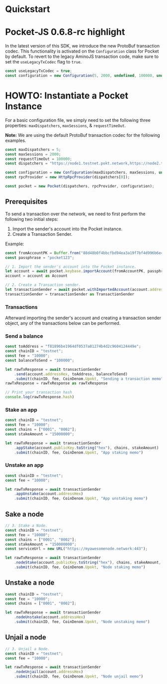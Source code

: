 # Quickstart

# Pocket-JS 0.6.8-rc highlight

In the latest version of this SDK, we introduce the new ProtoBuf transaction codec. This functionality is activated on the `Configuration` class for Pocket by default. To revert to the legacy AminoJS transaction code, make sure to set the `useLegacyTxCodec` flag to `true`.

```js
const useLegacyTxCodec = true;
const configuration = new Configuration(5, 2000, undefined, 100000, undefined, undefined, undefined, undefined, undefined, undefined, useLegacyTxCodec)
```

# HOWTO: Instantiate a Pocket Instance

For a basic configuration file, we simply need to set the following three properties: `maxDispatchers`, `maxSessions`, & `requestTimeOut`.

**Note:** We are using the default ProtoBuf transaction codec for the following examples.

```js
const maxDispatchers = 5;
const maxSessions = 2000;
const requestTimeOut = 100000;
const dispatchers = "https://node1.testnet.pokt.network,https://node2.testnet.pokt.network,https://node3.testnet.pokt.network,https://node4.testnet.pokt.network,https://node5.testnet.pokt.network"

const configuration = new Configuration(maxDispatchers, maxSessions, undefined, requestTimeOut);
const rpcProvider = new HttpRpcProvider(dispatchers[0]);

const pocket = new Pocket(dispatchers, rpcProvider, configuration);
```

## Prerequisites

To send a transaction over the network, we need to first perform the following two initial steps:

1. Import the sender's account into the Pocket instance.
2. Create a Transaction Sender.

Example:

```js
const fromAccountPK = Buffer.from("88d48b0f4bbcfbd94ea3a19f7bf4d996b6e4cd249a50027a3b6f0d6c7f568d405f70ef6e7e851cc663e9fd2e5691430040dd34da212a4ff4f2146828c08a7386", "hex");
const passphrase = "pocket123";

// 1. Import the sender's account into the Pocket instance.
let account = await pocket.keybase.importAccount(fromAccountPK, passphrase)
account = account as Account

// 2. Create a Transaction sender.
let transactionSender = await pocket.withImportedAccount(account.addressHex, passphrase)
transactionSender = transactionSender as TransactionSender
```

### Transactions

Afterward importing the sender's account and creating a transaction sender object, any of the transactions below can be performed.

### Send a balance

```js
const toAddress = "f81896be1964df0537a81274b4d2c9604124449e";
const chainID = "testnet";
const fee = "10000";
const balanceToSend = "100000";

let rawTxResponse = await transactionSender
    .send(account.addressHex, toAddress, balanceToSend)
    .submit(chainID, fee, CoinDenom.Upokt, "Sending a transaction memo")
rawTxResponse = rawTxResponse as rawTxResponse

// Print your transaction hash
console.log(rawTxResponse.hash)
```

### Stake an app

```js
const chainID = "testnet";
const fee = "10000";
const chains = ["0001", "0002"];
const stakeAmount = "15000000";

let rawTxResponse = await transactionSender
    .appStake(account.publicKey.toString("hex"), chains, stakeAmount)
    .submit(chainID, fee, CoinDenom.Upokt, "App staking memo")
```

### Unstake an app

```js
const chainID = "testnet";
const fee = "10000";

let rawTxResponse = await transactionSender
    .appUnstake(account.addressHex)
    .submit(chainID, fee, CoinDenom.Upokt, "App unstaking memo")
```

## Sake a node

```js
// 3. Stake a Node.
const chainID = "testnet";
const fee = "10000";
const chains = ["0001", "0002"];
const stakeAmount = "150000000";
const serviceUrl = new URL("https://myawesomenode.network:443");

let rawTxResponse = await transactionSender
    .nodeStake(account.publicKey.toString("hex"), chains, stakeAmount, serviceUrl)
    .submit(chainID, fee, CoinDenom.Upokt, "Node staking memo")
```

## Unstake a node

```js
const chainID = "testnet";
const fee = "10000";
const chains = ["0001", "0002"];

let rawTxResponse = await transactionSender
    .nodeUnstake(account.addressHex)
    .submit(chainID, fee, CoinDenom.Upokt, "Node unstaking memo")
```

## Unjail a node

```js
// 3. Unjail a Node.
const chainID = "testnet";
const fee = "10000";

let rawTxResponse = await transactionSender
    .nodeUnjail(account.addressHex)
    .submit(chainID, fee, CoinDenom.Upokt, "Node unjail memo")
```
